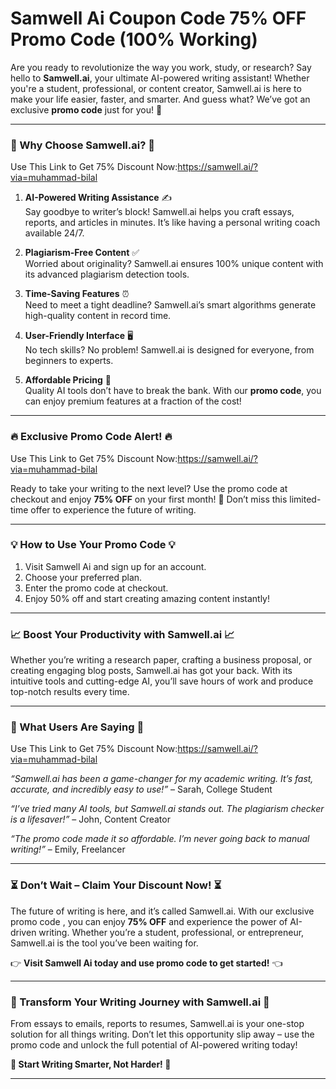 # Samwell Ai Coupon Code 75% OFF Promo Code (100% Working)

Are you ready to revolutionize the way you work, study, or research? Say hello to **Samwell.ai**, your ultimate AI-powered writing assistant! Whether you're a student, professional, or content creator, Samwell.ai is here to make your life easier, faster, and smarter. And guess what? We’ve got an exclusive **promo code** just for you! 🎁

---

### **🌟 Why Choose Samwell.ai? 🌟**

Use This Link to Get 75% Discount Now:https://samwell.ai/?via=muhammad-bilal

1. **AI-Powered Writing Assistance** ✍️  
   Say goodbye to writer’s block! Samwell.ai helps you craft essays, reports, and articles in minutes. It’s like having a personal writing coach available 24/7.

2. **Plagiarism-Free Content** ✅  
   Worried about originality? Samwell.ai ensures 100% unique content with its advanced plagiarism detection tools.

3. **Time-Saving Features** ⏰  
   Need to meet a tight deadline? Samwell.ai’s smart algorithms generate high-quality content in record time.

4. **User-Friendly Interface** 🖥️  
   No tech skills? No problem! Samwell.ai is designed for everyone, from beginners to experts.

5. **Affordable Pricing** 💸  
   Quality AI tools don’t have to break the bank. With our **promo code**, you can enjoy premium features at a fraction of the cost!

---

### **🔥 Exclusive Promo Code Alert! 🔥**

Use This Link to Get 75% Discount Now:https://samwell.ai/?via=muhammad-bilal

Ready to take your writing to the next level? Use the promo code at checkout and enjoy **75% OFF** on your first month! 🎉 Don’t miss this limited-time offer to experience the future of writing.

---

### **💡 How to Use Your Promo Code 💡**

1. Visit  Samwell Ai and sign up for an account.  
2. Choose your preferred plan.  
3. Enter the promo code at checkout.  
4. Enjoy 50% off and start creating amazing content instantly!  

---

### **📈 Boost Your Productivity with Samwell.ai 📈**

Whether you’re writing a research paper, crafting a business proposal, or creating engaging blog posts, Samwell.ai has got your back. With its intuitive tools and cutting-edge AI, you’ll save hours of work and produce top-notch results every time.

---

### **💬 What Users Are Saying 💬**

Use This Link to Get 75% Discount Now:https://samwell.ai/?via=muhammad-bilal

*“Samwell.ai has been a game-changer for my academic writing. It’s fast, accurate, and incredibly easy to use!”* – Sarah, College Student  

*“I’ve tried many AI tools, but Samwell.ai stands out. The plagiarism checker is a lifesaver!”* – John, Content Creator  

*“The promo code made it so affordable. I’m never going back to manual writing!”* – Emily, Freelancer  

---

### **⏳ Don’t Wait – Claim Your Discount Now! ⏳**

The future of writing is here, and it’s called Samwell.ai. With our exclusive promo code , you can enjoy **75% OFF** and experience the power of AI-driven writing. Whether you’re a student, professional, or entrepreneur, Samwell.ai is the tool you’ve been waiting for.  

👉 **Visit Samwell Ai today and use promo code to get started!** 👈  

---

### **🌈 Transform Your Writing Journey with Samwell.ai 🌈**

From essays to emails, reports to resumes, Samwell.ai is your one-stop solution for all things writing. Don’t let this opportunity slip away – use the promo code and unlock the full potential of AI-powered writing today!  

**🚀 Start Writing Smarter, Not Harder! 🚀**  

---


